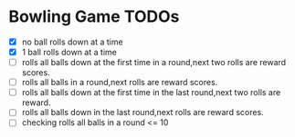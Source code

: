 # Bowling Game TODOs


- [x] no ball rolls down at a time 
- [x] 1 ball rolls down at a time 
- [ ] rolls all balls down at the first time in a round,next two rolls are reward scores.
- [ ] rolls all balls in a round,next rolls are reward scores.
- [ ] rolls all balls down at the first time in the last round,next two rolls are reward.
- [ ] rolls all balls down in the last round,next rolls are reward scores.
- [ ] checking rolls all balls in a round <= 10   